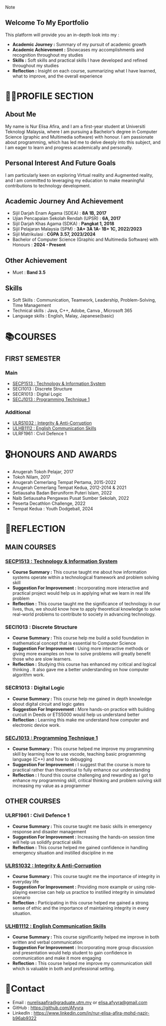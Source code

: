 > [!NOTE]
> ## Welcome To My Eportfolio
>This platform will provide you an in-depth look into my :
>- **Academic Journey :** Summary of my pursuit of academic growth
>- **Academic Achievement :** Showcases my accomplishments and recognition throughout my studies
>- **Skills :** Soft skills and practical skills I have developed and refined throughout my studies
>- **Reflection :** Insight on each course, summarizing what I have learned, what to improve, and the overall experience

# 👩‍🎓PROFILE SECTION  
## About Me  
My name is Nur Elisa Afira, and I am a first-year student at Universiti Teknologi Malaysia, where I am pursuing a Bachelor’s degree in Computer Science (graphic and Multimedia software) with honour. I am passionate about programming, which has led me to delve deeply into this subject, and I am eager to learn and progress academically and personally.

## Personal Interest And Future Goals
I am particularly keen on exploring Virtual reality and Augmented reality, and I am committed to leveraging my education to make meaningful contributions to technology development. 

## Academic Journey And Achievement
+ Sijil Darjah Enam Agama (SDEA) : **8A 1B, 2017**
+ Ujian Pencapaian Sekolah Rendah (UPSR) : **6A, 2017**
+ Sijil Darjah Khas Agama (SDKA) : **Pangkat 1, 2018**
+ Sijil Pelajaran Malaysia (SPM) : **3A+ 3A 1A- 1B+ 1C, 2022/2023**
+ Sijil Matrikulasi : **CGPA 3.57, 2023/2024**
+ Bachelor of Computer Science (Graphic and Multimedia Software) with Honours : **2024 - Present**

## Other Achievement
+ Muet : **Band 3.5**

## Skills
+ Soft Skills : Communication, Teamwork, Leadership, Problem-Solving, Time Management
+ Technical skills : Java, C++, Adobe, Canva , Microsoft 365 
+ Language skills : English, Malay, Japanese(basic)

# 📚COURSES
## FIRST SEMESTER
### Main
+ [SECP1513 : Technology & Information System](https://github.com/Afyyra/SECP1513)
+ SECI1013 : Discrete Structure
+ SECR1013 : Digital Logic
+ [SECJ1013 : Programming Technique 1](https://github.com/Afyyra/SECJ1013)

### Additional 
+ [ULRS1032 : Integrity & Anti-Corruption](https://github.com/Afyyra/ULRS1032)
+ [ULHB1112 : English Communication Skills](https://github.com/Afyyra/ULHB1112)
+ ULRF1961 : Civil Defence 1

# 🎖HONOURS AND AWARDS 
+ Anugerah Tokoh Pelajar, 2017
+ Tokoh Nilam, 2017
+ Anugerah Cemerlang Tempat Pertama, 2015-2022
+ Anugerah Cemerlang Tempat Kedua, 2012-2014 & 2021
+ Setiausaha Badan Beruniform Puteri Islam, 2022
+ Naib Setiausaha Pengawas Pusat Sumber Sekolah, 2022
+ Peserta Decathlon Challenge, 2022
+ Tempat Kedua : Youth Dodgeball, 2024

# 📝REFLECTION
## MAIN COURSES 
### [SECP1513 : Technology & Information System](https://github.com/Afyyra/SECP1513)
- **Course Summary :** This course taught me about how information systems operate within a technological framework and problem solving skill
- **Suggestion For Improvement :** Incorporating more interactive and practical project would help us in applying what we learn in real life problem
- **Reflection :** This course taught me the significance of technology in our lives, thus, we should know how to apply theoretical knowledge to solve real-world problems to contribute to society in advancing technology.
### SECI1013 : Discrete Structure
+ **Course Summary :** This course help me build a solid foundation in mathematical concept that is essential to Computer Science
+ **Suggestion For Improvement :** Using more interactive methods or giving more examples on how to solve problems will greatly benefit those who are slow learners.
+ **Reflection :** Studying this course has enhanced my critical and logical thinking . It also gave me a better understanding on how computer algorithm work.
### SECR1013 : Digital Logic
- **Course Summary :** This course help me gained in depth knowledge about digital circuit and logic gates 
- **Suggestion For Improvement :** More hands-on practice with building curcuit in Deeds or ETS5000 would help us understand better
- **Reflection :** Learning this make me understand how computer and electronic device work.
### [SECJ1013 : Programming Technique 1](https://github.com/Afyyra/SECJ1013)
+ **Course Summary :** This course helped me improve my programming skill by learning how to use vscode, teaching basic programming language (C++) and how to debugging
+ **Suggestion For Improvement :** I suggest that the course is more to practical rather than theoretical to fully enhance our understanding
+ **Reflection :** I found this course challenging and rewarding as I got to enhance my programming skill, critical thinking and problem solving skill increasing my value as a programmer
## OTHER COURSES
### ULRF1961 : Civil Defence 1
- **Course Summary :** This course taught me basic skills in emergency response and disaster management
- **Suggestion For Improvement :** Increasing the hands-on session time will help us solidify practical skills
- **Reflection :** This course helped me gained confidence in handling emergency situation and instilled discipline in me
### [ULRS1032 : Integrity & Anti-Corruption](https://github.com/Afyyra/ULRS1032)
+ **Course Summary :** This course taught me the importance of integrity in everyday life 
+ **Suggestion For Improvement :** Providing more example or using role-playing exercise can help us practice to instilled integrity in simulated scenario
+ **Reflection :** Participating in this course helped me gained a strong sense of ethic and the importance of maintaining integrity in every situation.
### [ULHB1112 : English Communication Skills](https://github.com/Afyyra/ULHB1112)
- **Course Summary :** This course significantly helped me improve in both written and verbal communication
- **Suggestion For Improvement :** Incorporating more group discussion and presentation would help student to gain confidence in communication and make it more engaging
- **Reflection :** This course helped me improve my communication skill which is valuable in both and professional setting.

# 📱Contact
* Email :  nurelisaafira@graduate.utm.my or   elisa.afyyra@gmail.com
* GitHub : https://github.com/Afyyra
* LinkedIn :  https://www.linkedin.com/in/nur-elisa-afira-mohd-nazir-b96ab9322
